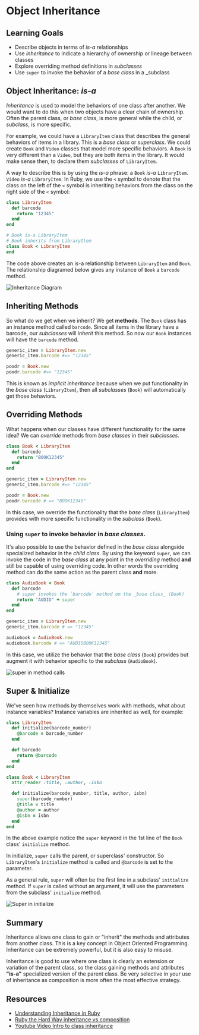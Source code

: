 # Object Inheritance
## Learning Goals
- Describe objects in terms of _is-a_ relationships
- Use _inheritance_ to indicate a hierarchy of ownership or lineage between classes
- Explore overriding method definitions in _subclasses_
- Use `super` to invoke the behavior of a _base class_ in a _subclass

## Object Inheritance: _is-a_
_Inheritance_ is used to model the behaviors of one class after another. We would want to do this when two objects have a clear chain of ownership. Often the parent class, or _base class_, is more general while the child, or _subclass_, is more specific.

For example, we could have a `LibraryItem` class that describes the general behaviors of items in a library. This is a _base class_ or _superclass_. We could create `Book` and `Video` classes that model more specific behaviors. A `Book` is very different than a `Video`, but they are both items in the library. It would make sense then, to declare them _subclasses_ of `LibraryItem`.

A way to describe this is by using the _is-a_ phrase: a `Book` _is-a_ `LibraryItem`. `Video` _is-a_ `LibraryItem`. In Ruby, we use the `<` symbol to denote that the class on the left of the `<` symbol is inheriting behaviors from the class on the right side of the `<` symbol:

```ruby
class LibraryItem
  def barcode
    return "12345"
  end
end

# Book is-a LibraryItem
# Book inherits from LibraryItem
class Book < LibraryItem
end
```

The code above creates an is-a relationship between `LibraryItem` and `Book`.  The relationship diagramed below gives any instance of `Book` a `barcode` method.

![Inheritance Diagram](images/basicInheritance.png)

## Inheriting Methods
So what do we get when we inherit? We get __methods__. The  `Book` class has an instance method called `barcode`. Since all items in the library have a barcode, our _subclasses_ will _inherit_ this method. So now our `Book` instances will have the `barcode` method.

```ruby
generic_item = LibraryItem.new
generic_item.barcode #=> "12345"

poodr = Book.new
poodr.barcode #=> "12345"
```

This is known as _implicit inheritance_ because when we put functionality in the _base class_ (`LibraryItem`), then all _subclasses_ (`Book`) will automatically get those behaviors.

## Overriding Methods
What happens when our classes have different functionality for the same idea? We can _override_ methods from _base classes_ in their _subclasses_.

```ruby
class Book < LibraryItem
  def barcode
    return "BOOK12345"
  end
end

generic_item = LibraryItem.new
generic_item.barcode #=> "12345"

poodr = Book.new
poodr.barcode # => "BOOK12345"
```

In this case, we override the functionality that the _base class_ (`LibraryItem`) provides with more specific functionality in the _subclass_ (`Book`).

### Using `super` to invoke behavior in _base classes_.

It's also possible to use the behavior defined in the _base class_ alongside specialized behavior in the _child class_. By using the keyword `super`, we can invoke the code in the _base class_ at any point in the _overriding_ method __and__ still be capable of using overriding code.  In other words the overriding method can do the same action as the parent class **and** more.

```ruby
class AudioBook < Book
  def barcode
    # super invokes the `barcode` method on the _base class_ (Book)
    return "AUDIO" + super
  end
end

generic_item = LibraryItem.new
generic_item.barcode # => "12345"

audiobook = AudioBook.new
audiobook.barcode # => "AUDIOBOOK12345"
```

In this case, we utilize the behavior that the _base class_ (`Book`) provides but augment it with behavior specific to the _subclass_ (`AudioBook`).

![super in method calls](images/super.png)

## Super & Initialize

We've seen how methods by themselves work with methods, what about instance variables?  Instance variables are inherited as well, for example:

```ruby
class LibraryItem
  def initialize(barcode_number)
    @barcode = barcode_number
  end

  def barcode
    return @barcode
  end
end

class Book < LibraryItem
  attr_reader :title, :author, :isbn

  def initialize(barcode_number, title, author, isbn)
    super(barcode_number)
    @title = title
    @author = author
    @isbn = isbn
  end
end
```

In the above example notice the `super` keyword in the 1st line of the `Book` class' `initialize` method.  

In initialize, `super` calls the parent, or superclass' constructor.  So `LibraryItem`'s `initialize` method is called and `@barcode` is set to the parameter.  

As a general rule, `super` will often be the first line in a subclass' `initialize` method.  If `super` is called without an argument, it will use the parameters from the subclass' `initialize` method.

![Super in initialize ](images/inheritance-super.png)

## Summary

Inheritance allows one class to gain or "inherit" the methods and attributes from another class.  This is a key concept in Object Oriented Programming.  Inheritance can be extremely powerful, but it is also easy to misuse.  

Inheritance is good to use where one class is clearly an extension or variation of the parent class, so the class gaining methods and attributes **"is-a"** specialized version of the parent class.  Be very selective in your use of inheritance as composition is more often the most effective strategy.  

## Resources
- [Understanding Inheritance in Ruby](http://culttt.com/2015/06/24/understanding-inheritance-in-ruby/)
- [Ruby the Hard Way inheritance vs composition](https://learnrubythehardway.org/book/ex44.html)
- [Youtube Video Intro to class inheritance](https://www.youtube.com/watch?v=hrCKyNFSaos)
